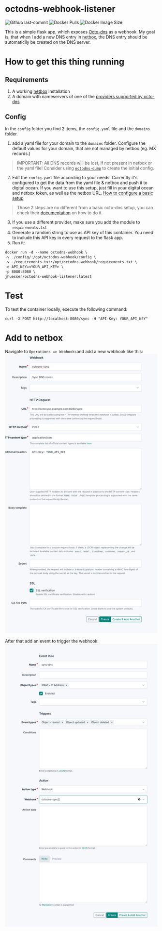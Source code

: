 # octodns-webhook-listener
![Github last-commit](https://img.shields.io/github/last-commit/jhuesser/octodns-webhook-listener?logo=github)
![Docker Pulls](https://img.shields.io/docker/pulls/jhuesser/octodns-webhook-listener?logo=docker)
![Docker Image Size](https://img.shields.io/docker/image-size/jhuesser/octodns-webhook-listener?style=flat&logo=docker)


This is a simple flask app, which exposes [Octo-dns](https://github.com/octodns/octodns) as a webhook.
My goal is, that when I add a new DNS entry in [netbox](https://github.com/netbox-community/netbox), the DNS entry should be automaticlly be created on the DNS server.

# How to get this thing running

## Requirements

1. A working [netbox](https://github.com/netbox-community/netbox) installation
2. A domain with nameservers of one of the [providers supported by octo-dns](https://github.com/octodns/octodns?tab=readme-ov-file#providers)

## Config

In the `config` folder you find 2 items, the `config.yaml` file and the `domains` folder.

1. add a yaml file for your domain to the `domains` folder. Configure the default values for your domain, that are not managed by netbox (eg. MX records.)
> IMPORTANT: All DNS records will be lost, if not present in netbox or the yaml file! Consider using [`octodns-dump`](https://github.com/octodns/octodns/blob/main/examples/migrating-to-octodns/README.md) to create the initial config.
2. Edit the `config.yaml` file according to your needs. Currently it's configured to get the data from the yaml file & netbox and push it to digital ocean. If you want to use this setup, just fill in your digital ocean and netbox token, as well as the netbox URL. [How to configure a basic setup](https://github.com/octodns/octodns/tree/main/examples/basic)
> Those 2 steps are no different from a basic octo-dns setup, you can check their [documentation](https://github.com/octodns/octodns/tree/main/examples/basic) on how to do it.
3. If you use a different provider, make sure you add the module to `requirements.txt`
4. Generate a random string to use as API key of this container. You need to include this API key in every request to the flask app.
5. Run it:
```shell
docker run -d --name octodns-webhook \
-v ./config/:/opt/octodns-webhook/config \
-v ./requirements.txt:/opt/octodns-webhook/requirements.txt \
-e API_KEY=<YOUR_API_KEY> \
-p 8080:8080 \
jhuesser/octodns-webhook-listener:latest
```


# Test

To test the container locally, execute the following command:
```shell
curl -X POST http://localhost:8080/sync -H "API-Key: YOUR_API_KEY"
```

# Add to netbox

Navigate to `Operations => Webhooks`and add a new webhook like this:
![WebhookConfig](assets/webhook.png)

After that add an event to trigger the webhook:
![EventRule](assets/eventRule.png)
